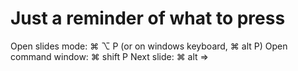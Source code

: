 # Just a reminder of what to press

Open slides mode: ⌘ ⌥ P (or on windows keyboard, ⌘ alt P)
Open command window: ⌘ shift P
Next slide: ⌘ alt =>